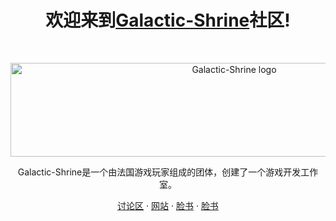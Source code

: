 <h1 align="center">欢迎来到<a href="https://Galactic-Shrine.com/">Galactic-Shrine</a>社区!</h1><br>

<p align="center">
  <a href="https:/Galactic-Shrine.com/">
    <img src="https://cdn.discordapp.com/attachments/511861227157192705/623915426371600439/0.1.1.png" alt="Galactic-Shrine logo" width="700" height="150">
  </a>
</p>

<p align="center">
  Galactic-Shrine是一个由法国游戏玩家组成的团体，创建了一个游戏开发工作室。
</p>

<p align="center">
  <a href="https://discord.gg/aWDv3TUYdX">讨论区</a>
  ·
  <a href="http://Galactic-Shrine.com">网站</a>
  ·
  <a href="https://www.facebook.com/Galactic.Shrine/">脸书</a>
  ·
  <a href="https://www.youtube.com/@Galactic-Shrine">脸书</a>
</p>
